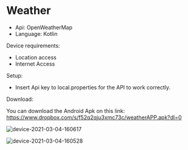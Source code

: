 # Weather

- Api: OpenWeatherMap
- Language: Kotlin

Device requirements:

- Location access
- Internet Access

Setup:

- Insert Api key to local.properties for the API to work correctly.

Download:

You can download the Android Apk on this link: https://www.dropbox.com/s/f52q2qju3xmc73c/weatherAPP.apk?dl=0





![device-2021-03-04-160617](https://user-images.githubusercontent.com/70628032/109976734-c85fe100-7d04-11eb-9abc-20ff395804c1.png)


![device-2021-03-04-160528](https://user-images.githubusercontent.com/70628032/109976774-d281df80-7d04-11eb-94ce-b799ee1808e7.png)
